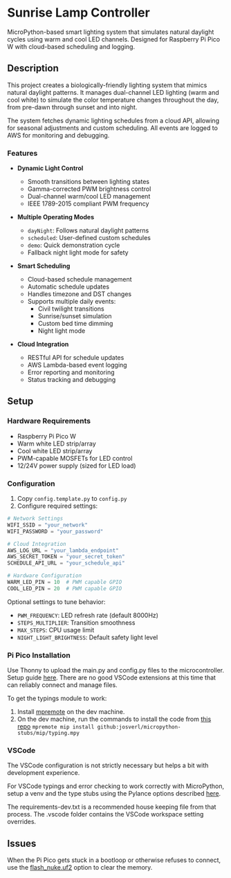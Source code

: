 # Sunrise Lamp Controller

MicroPython-based smart lighting system that simulates natural daylight cycles using warm and cool LED channels. Designed for Raspberry Pi Pico W with cloud-based scheduling and logging.

## Description

This project creates a biologically-friendly lighting system that mimics natural daylight patterns. It manages dual-channel LED lighting (warm and cool white) to simulate the color temperature changes throughout the day, from pre-dawn through sunset and into night.

The system fetches dynamic lighting schedules from a cloud API, allowing for seasonal adjustments and custom scheduling. All events are logged to AWS for monitoring and debugging.

### Features

-   **Dynamic Light Control**

    -   Smooth transitions between lighting states
    -   Gamma-corrected PWM brightness control
    -   Dual-channel warm/cool LED management
    -   IEEE 1789-2015 compliant PWM frequency

-   **Multiple Operating Modes**

    -   `dayNight`: Follows natural daylight patterns
    -   `scheduled`: User-defined custom schedules
    -   `demo`: Quick demonstration cycle
    -   Fallback night light mode for safety

-   **Smart Scheduling**

    -   Cloud-based schedule management
    -   Automatic schedule updates
    -   Handles timezone and DST changes
    -   Supports multiple daily events:
        -   Civil twilight transitions
        -   Sunrise/sunset simulation
        -   Custom bed time dimming
        -   Night light mode

-   **Cloud Integration**
    -   RESTful API for schedule updates
    -   AWS Lambda-based event logging
    -   Error reporting and monitoring
    -   Status tracking and debugging

## Setup

### Hardware Requirements

-   Raspberry Pi Pico W
-   Warm white LED strip/array
-   Cool white LED strip/array
-   PWM-capable MOSFETs for LED control
-   12/24V power supply (sized for LED load)

### Configuration

1. Copy `config.template.py` to `config.py`
2. Configure required settings:

```python
# Network Settings
WIFI_SSID = "your_network"
WIFI_PASSWORD = "your_password"

# Cloud Integration
AWS_LOG_URL = "your_lambda_endpoint"
AWS_SECRET_TOKEN = "your_secret_token"
SCHEDULE_API_URL = "your_schedule_api"

# Hardware Configuration
WARM_LED_PIN = 10  # PWM capable GPIO
COOL_LED_PIN = 20  # PWM capable GPIO
```

Optional settings to tune behavior:

-   `PWM_FREQUENCY`: LED refresh rate (default 8000Hz)
-   `STEPS_MULTIPLIER`: Transition smoothness
-   `MAX_STEPS`: CPU usage limit
-   `NIGHT_LIGHT_BRIGHTNESS`: Default safety light level

### Pi Pico Installation

Use Thonny to upload the main.py and config.py files to the microcontroller. Setup guide [here](https://projects.raspberrypi.org/en/projects/getting-started-with-the-pico/2). There are no good VSCode extensions at this time that can reliably connect and manage files.

To get the typings module to work:

1. Install [mpremote](https://docs.micropython.org/en/latest/reference/mpremote.html) on the dev machine.
2. On the dev machine, run the commands to install the code from [this repo](https://github.com/Josverl/micropython-stubs/tree/main/mip)
   `mpremote mip install github:josverl/micropython-stubs/mip/typing.mpy`

### VSCode

The VSCode configuration is not strictly necessary but helps a bit with development experience.

For VSCode typings and error checking to work correctly with MicroPython, setup a venv and the type stubs using the Pylance options described [here](https://micropython-stubs.readthedocs.io/en/main/index.html).

The requirements-dev.txt is a recommended house keeping file from that process. The .vscode folder contains the VSCode workspace setting overrides.

## Issues

When the Pi Pico gets stuck in a bootloop or otherwise refuses to connect, use the [flash_nuke.uf2](https://www.raspberrypi.com/documentation/microcontrollers/pico-series.html#resetting-flash-memory) option to clear the memory.
